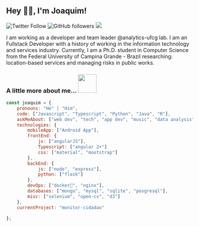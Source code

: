 
<h2>Hey 👋🏽, I'm Joaquim!</h2>

![Twitter Follow](https://img.shields.io/twitter/follow/joaquimcmh?label=Follow)
![GitHub followers](https://img.shields.io/github/followers/joaquimcmh?label=Follow&style=social)
![](https://visitor-badge.glitch.me/badge?page_id=joaquimcmh.joaquimcmh)


<span style='text-align: justify;'> I am working as a developer and team leader @analytics-ufcg lab. I am an Fullstack Developer with a history of working in the information technology and services industry. Currently, I am a Ph.D. student in Computer Science from the Federal University of Campina Grande - Brazil researching: location-based services and managing risks in public works. </span>

### A little more about me...  <img src="https://media2.giphy.com/media/NeINOsLLPNP6U/giphy.gif" width="50"> 

```javascript
const joaquim = {
    pronouns: "He" | "Him",
    code: ["Javascript", "Typescript", "Python", "Java", "R"],
    askMeAbout: ["web dev", "tech", "app dev", "music", "data analysis", "artificial intelligence"],
    technologies: {
        mobileApp: ["Android App"],
        frontEnd: {
            js: ["angularJS"],
            Typescript: ["angular 2+"]
            css: ["material", "mootstrap"]
        },
        backEnd: {
            js: ["node", "express"],
            python: ["flask"]
        },
        devOps: ["docker🐳", "nginx"],
        databases: ["mongo", "mysql", "sqlite", "posgresql"],
        misc: ["selenium", "open-cv", "d3"]
    },
    currentProject: "monitor-cidadao"

};
```

